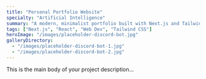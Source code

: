 ```yaml
---
title: "Personal Portfolio Website"
specialty: "Artificial Intelligence"
summary: "A modern, minimalist portfolio built with Next.js and Tailwind CSS to showcase my discord-bot development projects."
tags: ["Next.js", "React", "Web Dev", "Tailwind CSS"]
heroImage: "/images/placeholder-discord-bot.jpg"
galleryDirectory:
  - "/images/placeholder-discord-bot-1.jpg"
  - "/images/placeholder-discord-bot-2.jpg"
---
```


This is the main body of your project description...